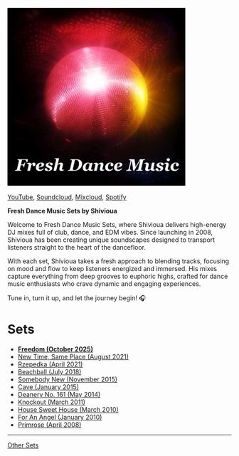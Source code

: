 [![Fresh Dance Music Sets](./fresh-dance-music.jpg)](https://www.youtube.com/watch?v=d3tK1HZXAIE&list=PLUY58bai67rbGv9E3z6sDwa3CtIum_2dc&index=2)

[YouTube](https://www.youtube.com/watch?v=d3tK1HZXAIE&list=PLUY58bai67rbGv9E3z6sDwa3CtIum_2dc&index=2), [Soundcloud](https://soundcloud.com/shivioua/sets/fresh-dance-music-sets), [Mixcloud](https://www.mixcloud.com/shivioua/playlists/fresh-dance-music/), [Spotify](https://open.spotify.com/playlist/5pauzyEbUAAKknivnm52nm)

**Fresh Dance Music Sets by Shivioua**

Welcome to Fresh Dance Music Sets, where Shivioua delivers high-energy DJ mixes full of club, dance, and EDM vibes. Since launching in 2008, Shivioua has been creating unique soundscapes designed to transport listeners straight to the heart of the dancefloor.

With each set, Shivioua takes a fresh approach to blending tracks, focusing on mood and flow to keep listeners energized and immersed. His mixes capture everything from deep grooves to euphoric highs, crafted for dance music enthusiasts who crave dynamic and engaging experiences.

Tune in, turn it up, and let the journey begin! 🎧

# Sets 

* **[Freedom (October 2025)](./freedom-october-2025.md)**
* [New Time, Same Place (August 2021)](./new-time-same-place-august-2021.md)
* [Rzepedka (April 2021)](./rzepedka-april-2021.md)
* [Beachball (July 2018)](./beachball-july-2018.md)
* [Somebody New (November 2015)](./somebody-new-november-2015.md)
* [Cave (January 2015)](./cave-january-2015.md)
* [Deanery No. 161 (May 2014)](./deanery-no-161-may-2014.md)
* [Knockout (March 2011)](./knockout-march-2011.md)
* [House Sweet House (March 2010)](./house-sweet-house-march-2010.md)
* [For An Angel (January 2010)](./for-an-angel-january-2010.md)
* [Primrose (April 2008)](./primrose-april-2008.md)

----

[Other Sets](https://shivioua.github.io)
